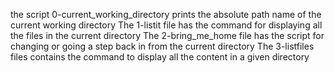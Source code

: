 the script 0-current_working_directory prints the absolute path name of the current working directory
The 1-listit file has the command for displaying all the files in the current directory
The 2-bring_me_home file has the script for changing or going a step back in from the current directory
The 3-listfiles files contains the command to display all the content in a given directory 
